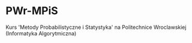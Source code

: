 # PWr-MPiS
Kurs 'Metody Probabilistyczne i Statystyka' na Politechnice Wroclawskiej (Informatyka Algorytmiczna)
